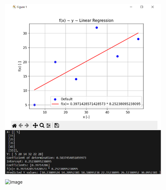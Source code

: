 ![Screenshot](x_y_linear_regression.png)

![image](https://github.com/juliuszlosinski/MachineLearning-Projects/assets/72278818/338764b1-ce64-4036-b290-654daf730910)
